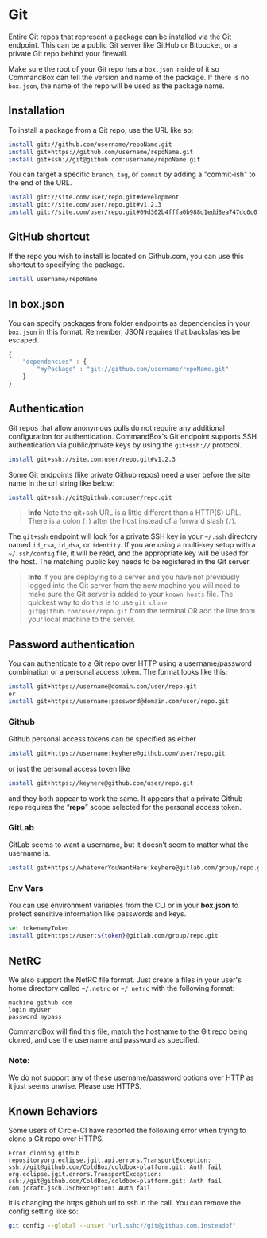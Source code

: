 # Git

Entire Git repos that represent a package can be installed via the Git endpoint. This can be a public Git server like GitHub or Bitbucket, or a private Git repo behind your firewall.

Make sure the root of your Git repo has a `box.json` inside of it so CommandBox can tell the version and name of the package. If there is no `box.json`, the name of the repo will be used as the package name.

## Installation

To install a package from a Git repo, use the URL like so:

```bash
install git://github.com/username/repoName.git
install git+https://github.com/username/repoName.git
install git+ssh://git@github.com:username/repoName.git
```

You can target a specific `branch`, `tag`, or `commit` by adding a "commit-ish" to the end of the URL.

```bash
install git://site.com/user/repo.git#development
install git://site.com/user/repo.git#v1.2.3
install git://site.com/user/repo.git#09d302b4fffa0b988d1edd8ea747dc0c0f2883ea
```

## GitHub shortcut

If the repo you wish to install is located on Github.com, you can use this shortcut to specifying the package.

```bash
install username/repoName
```

## In box.json

You can specify packages from folder endpoints as dependencies in your `box.json` in this format. Remember, JSON requires that backslashes be escaped.

```javascript
{
    "dependencies" : {
        "myPackage" : "git://github.com/username/repoName.git"
    }
}
```

## Authentication

Git repos that allow anonymous pulls do not require any additional configuration for authentication. CommandBox's Git endpoint supports SSH authentication via public/private keys by using the `git+ssh://` protocol.

```bash
install git+ssh://site.com:user/repo.git#v1.2.3
```

Some Git endpoints \(like private Github repos\) need a user before the site name in the url string like below:

```bash
install git+ssh://git@github.com:user/repo.git
```

> **Info** Note the git+ssh URL is a little different than a HTTP\(S\) URL. There is a colon \(`:`\) after the host instead of a forward slash \(`/`\).

The `git+ssh` endpoint will look for a private SSH key in your `~/.ssh` directory named `id_rsa`, `id_dsa`, or `identity`. If you are using a multi-key setup with a `~/.ssh/config` file, it will be read, and the appropriate key will be used for the host. The matching public key needs to be registered in the Git server.

> **Info** If you are deploying to a server and you have not previously logged into the Git server from the new machine you will need to make sure the Git server is added to your `known_hosts` file. The quickest way to do this is to use `git clone git@github.com/user/repo.git` from the terminal OR add the line from your local machine to the server.

## Password authentication

You can authenticate to a Git repo over HTTP using a username/password combination or a personal access token. The format looks like this:

```bash
install git+https://username@domain.com/user/repo.git
or
install git+https://username:password@domain.com/user/repo.git
```

### Github

Github personal access tokens can be specified as either

```bash
install git+https://username:keyhere@github.com/user/repo.git
```

or just the personal access token like

```bash
install git+https://keyhere@github.com/user/repo.git
```

and they both appear to work the same. It appears that a private Github repo requires the “**repo**” scope selected for the personal access token.

### GitLab <a id="GitLab"></a>

GitLab seems to want a username, but it doesn’t seem to matter what the username is.

```bash
install git+https://whateverYouWantHere:keyhere@gitlab.com/group/repo.git
```

### Env Vars <a id="Env-Vars"></a>

You can use environment variables from the CLI or in your **box.json** to protect sensitive information like passwords and keys.

```bash
set token=myToken
install git+https://user:${token}@gitlab.com/group/repo.git
```

## NetRC

We also support the NetRC file format. Just create a files in your user's home directory called `~/.netrc` or `~/_netrc` with the following format:

```text
machine github.com
login myUser
password mypass
```

CommandBox will find this file, match the hostname to the Git repo being cloned, and use the username and password as specified.

### Note:

We do not support any of these username/password options over HTTP as it just seems unwise. Please use HTTPS.

## Known Behaviors

Some users of Circle-CI have reported the following error when trying to clone a Git repo over HTTPS.

```text
Error cloning github repositoryorg.eclipse.jgit.api.errors.TransportException: ssh://git@github.com/ColdBox/coldbox-platform.git: Auth fail 
org.eclipse.jgit.errors.TransportException: ssh://git@github.com/ColdBox/coldbox-platform.git: Auth fail 
com.jcraft.jsch.JSchException: Auth fail 
```

It is changing the https github url to ssh in the call. You can remove the config setting like so:

```bash
git config --global --unset "url.ssh://git@github.com.insteadof"
```

